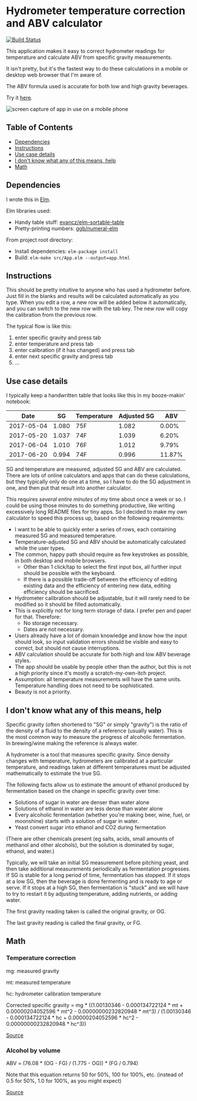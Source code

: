# Hydrometer temperature correction and ABV calculator
[![Build Status](https://travis-ci.org/mboren/hydrometer-calculations.svg?branch=master)](https://travis-ci.org/mboren/hydrometer-calculations)

This application makes it easy to correct hydrometer readings for temperature
and calculate ABV from specific gravity measurements.

It isn't pretty, but it's the fastest way to do these calculations in a
mobile or desktop web browser that I'm aware of.

The ABV formula used is accurate for both low and high gravity beverages.

Try it [here](https://s3-us-west-1.amazonaws.com/mboren/brew.html).

![screen capture of app in use on a mobile phone](https://s3-us-west-1.amazonaws.com/hi-mom-im-on-the-internet/brewdemo.gif)

## Table of Contents
- [Dependencies](#dependencies)
- [Instructions](#instructions)
- [Use case details](#use-case-details)
- [I don't know what any of this means, help](#i-dont-know-what-any-of-this-means-help)
- [Math](#math)

## Dependencies
I wrote this in [Elm](http://elm-lang.org/).

Elm libraries used:
- Handy table stuff: [evancz/elm-sortable-table](http://package.elm-lang.org/packages/evancz/elm-sortable-table)
- Pretty-printing numbers: [ggb/numeral-elm](http://package.elm-lang.org/packages/ggb/numeral-elm)

From project root directory:
- Install dependencies: `elm-package install`
- Build: `elm-make src/App.elm --output=app.html`

## Instructions
This should be pretty intuitive to anyone who has used a hydrometer before.
Just fill in the blanks and results will be calculated automatically as you
type. When you edit a row, a new row will be added below it automatically,
and you can switch to the new row with the tab key. The new row will copy the
calibration from the previous row.

The typical flow is like this:
1. enter specific gravity and press tab
3. enter temperature and press tab
4. enter calibration (if it has changed) and press tab
5. enter next specific gravity and press tab
6. ...


## Use case details
I typically keep a handwritten table that looks like this in my booze-makin'
notebook:

|   Date     |  SG   | Temperature | Adjusted SG |  ABV   |
|------------|-------|-------------|-------------|--------|
| 2017-05-04 | 1.080 |         75F |      1.082  | 0.00%  |
| 2017-05-20 | 1.037 |         74F |      1.039  | 6.20%  |
| 2017-06-04 | 1.010 |         76F |      1.012  | 9.79%  |
| 2017-06-20 | 0.994 |         74F |      0.996  | 11.87% |

SG and temperature are measured, adjusted SG and ABV are calculated. There
are lots of online calculators and apps that can do these calculations, but
they typically only do one at a time, so I have to do the SG adjustment in
one, and then put that result into another calculator.

This requires *several entire minutes* of my time about once a week or so. I
could be using those minutes to do something productive, like writing
excessively long README files for tiny apps. So I decided to make my own
calculator to speed this process up, based on the following requirements:

- I want to be able to quickly enter a series of rows, each containing measured
  SG and measured temperature.
- Temperature-adjusted SG and ABV should be automatically calculated while
  the user types.
- The common, happy path should require as few keystrokes as possible, in both
  desktop and mobile browsers.
    - Other than 1 click/tap to select the first input box, all further input
      should be possible with the keyboard.
    - If there is a possible trade-off between the efficiency of editing
      existing data and the efficiency of entering new data, editing efficiency
      should be sacrificed.
- Hydrometer calibration should be adjustable, but it will rarely need to be
  modified so it should be filled automatically.
- This is explicitly not for long term storage of data. I prefer pen and paper
  for that. Therefore:
  - No storage necessary.
  - Dates are not necessary.
- Users already have a lot of domain knowledge and know how the input should
  look, so input validation errors should be visible and easy to correct,
  but should not cause interruptions.
- ABV calculation should be accurate for both high and low ABV beverage styles.
- The app should be usable by people other than the author, but this is not a
  high priority since it's mostly a scratch-my-own-itch project.
- Assumption: all temperature measurements will have the same units. Temperature
  handling does not need to be sophisticated.
- Beauty is not a priority.


## I don't know what any of this means, help

Specific gravity (often shortened to "SG" or simply "gravity") is the ratio
of the density of a fluid to the density of a reference (usually water). This
is the most common way to measure the progress of alcoholic fermentation. In
brewing/wine making the reference is always water.

A hydrometer is a tool that measures specific gravity. Since density changes
with temperature, hydrometers are calibrated at a particular temperature, and
readings taken at different temperatures must be adjusted mathematically to
estimate the true SG.

The following facts allow us to estimate the amount of ethanol produced by
fermentation based on the change in specific gravity over time:
- Solutions of sugar in water are denser than water alone
- Solutions of ethanol in water are less dense than water alone
- Every alcoholic fermentation (whether you're making beer, wine, fuel, or
  moonshine) starts with a solution of sugar in water.
- Yeast convert sugar into ethanol and CO2 during fermentation

(There are other chemicals present (eg salts, acids, small amounts of methanol and other alcohols), but the solution is dominated by sugar, ethanol, and water.)

Typically, we will take an initial SG measurement before pitching yeast, and
then take additional measurements periodically as fermentation progresses.
If SG is stable for a long period of time, fermentation has stopped. If it
stops at a low SG, then the beverage is done fermenting and is ready to age
or serve. If it stops at a high SG, then fermentation is "stuck" and we will
have to try to restart it by adjusting temperature, adding nutrients, or
adding water.

The first gravity reading taken is called the original gravity, or OG.

The last gravity reading is called the final gravity, or FG.

## Math

### Temperature correction
mg: measured gravity

mt: measured temperature

hc: hydrometer calibration temperature

Corrected specific gravity = mg * ((1.00130346 - 0.000134722124 * mt + 0.00000204052596 * mt^2  - 0.00000000232820948 * mt^3) / (1.00130346 - 0.000134722124 * hc + 0.00000204052596 * hc^2 - 0.00000000232820948 * hc^3))

[Source](https://homebrew.stackexchange.com/a/4142)

### Alcohol by volume

ABV = (76.08 * (OG - FG) / (1.775 - OG)) * (FG / 0.794)

Note that this equation returns 50 for 50%, 100 for 100%, etc. (instead of
0.5 for 50%, 1.0 for 100%, as you might expect)

[Source](https://www.brewersfriend.com/2011/06/16/alcohol-by-volume-calculator-updated/)

